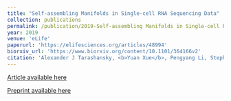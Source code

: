 ```yaml
---
title: "Self-assembling Manifolds in Single-cell RNA Sequencing Data"
collection: publications
permalink: /publication/2019-Self-assembling Manifolds in Single-cell RNA Sequencing Data
year: 2019
venue: 'eLife'
paperurl: 'https://elifesciences.org/articles/48994'
biorxiv_url: 'https://www.biorxiv.org/content/10.1101/364166v2'
citation: 'Alexander J Tarashansky, <b>Yuan Xue</b>, Pengyang Li, Stephen R Quake, Bo Wang.'
---
```

[Article available here](https://elifesciences.org/articles/48994)

[Preprint available here](https://www.biorxiv.org/content/10.1101/364166v2)

